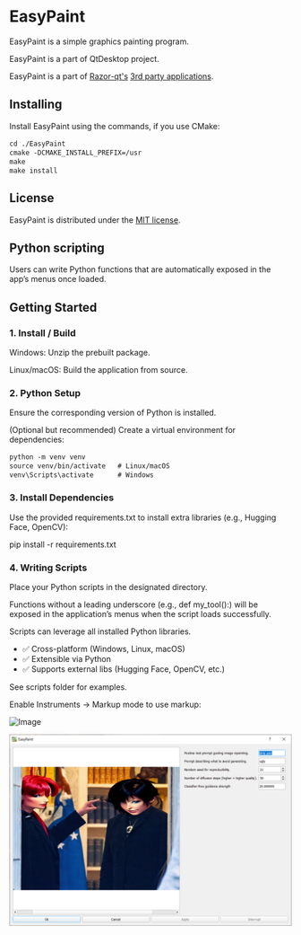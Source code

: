 EasyPaint
=========

EasyPaint is a simple graphics painting program.

EasyPaint is a part of QtDesktop project.

EasyPaint is a part of [Razor-qt's](https://github.com/Razor-qt) [3rd party applications](https://github.com/Razor-qt/razor-qt/wiki/3rd-party-applications).

Installing
----------

Install EasyPaint using the commands, if you use CMake:

    cd ./EasyPaint
    cmake -DCMAKE_INSTALL_PREFIX=/usr
    make
    make install

License
-------

EasyPaint is distributed under the [MIT license](http://www.opensource.org/licenses/MIT).

Python scripting
----------------

Users can write Python functions that are automatically exposed in the app’s menus once loaded.

## Getting Started
### 1. Install / Build

Windows: Unzip the prebuilt package.

Linux/macOS: Build the application from source.

### 2. Python Setup

Ensure the corresponding version of Python is installed.

(Optional but recommended) Create a virtual environment for dependencies:

    python -m venv venv
    source venv/bin/activate   # Linux/macOS
    venv\Scripts\activate      # Windows

### 3. Install Dependencies

Use the provided requirements.txt to install extra libraries (e.g., Hugging Face, OpenCV):

pip install -r requirements.txt

### 4. Writing Scripts

Place your Python scripts in the designated directory.

Functions without a leading underscore (e.g., def my_tool():) will be exposed in the application’s menus when the script loads successfully.

Scripts can leverage all installed Python libraries.

- ✅ Cross-platform (Windows, Linux, macOS)
- ✅ Extensible via Python
- ✅ Supports external libs (Hugging Face, OpenCV, etc.)

See scripts folder for examples.

Enable Instruments -> Markup mode to use markup:

<img width="522" height="472" alt="Image" src="https://github.com/user-attachments/assets/1c988672-5008-48d5-afaf-e952605495f3" />

![image](EasyPaint_demo.jpg)
